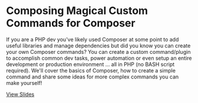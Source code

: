# Composing Magical Custom Commands for Composer

If you are a PHP dev you've likely used Composer at some point to add useful libraries and manage dependencies but did you know you can create your own Composer commands? You can create a custom command/plugin to accomplish common dev tasks, power automation or even setup an entire development or production environment ... all in PHP (no BASH script required). We'll cover the basics of Composer, how to create a simple command and share some ideas for more complex commands you can make yourself!

[View Slides](https://justinjenkins.net/composer-talk/slides.pdf) 
